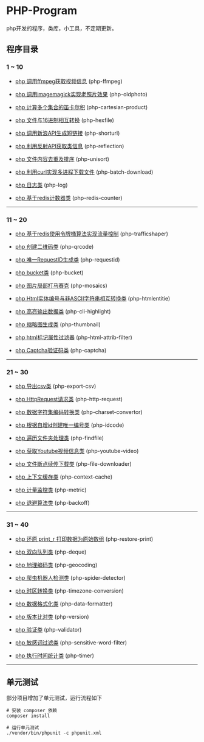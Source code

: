 # PHP-Program

php开发的程序，类库，小工具，不定期更新。

## 程序目录

### 1 ~ 10

- [php 调用ffmpeg获取视频信息](https://github.com/xfdipzone/php-program/tree/master/php-ffmpeg) (php-ffmpeg)

- [php 调用imagemagick实现老照片效果](https://github.com/xfdipzone/php-program/tree/master/php-oldphoto) (php-oldphoto)

- [php 计算多个集合的笛卡尔积](https://github.com/xfdipzone/php-program/tree/master/php-cartesian-product) (php-cartesian-product)

- [php 文件与16进制相互转换](https://github.com/xfdipzone/php-program/tree/master/php-hexfile) (php-hexfile)

- [php 调用新浪API生成短链接](https://github.com/xfdipzone/php-program/tree/master/php-shorturl) (php-shorturl)

- [php 利用反射API获取类信息](https://github.com/xfdipzone/php-program/tree/master/php-reflection) (php-reflection)

- [php 文件内容去重及排序](https://github.com/xfdipzone/php-program/tree/master/php-unisort) (php-unisort)

- [php 利用curl实现多进程下载文件](https://github.com/xfdipzone/php-program/tree/master/php-batch-download) (php-batch-download)

- [php 日志类](https://github.com/xfdipzone/php-program/tree/master/php-log) (php-log)

- [php 基于redis计数器类](https://github.com/xfdipzone/php-program/tree/master/php-redis-counter) (php-redis-counter)

---

### 11 ~ 20

- [php 基于redis使用令牌桶算法实现流量控制](https://github.com/xfdipzone/php-program/tree/master/php-trafficshaper) (php-trafficshaper)

- [php 创建二维码类](https://github.com/xfdipzone/php-program/tree/master/php-qrcode) (php-qrcode)

- [php 唯一RequestID生成类](https://github.com/xfdipzone/php-program/tree/master/php-requestid) (php-requestid)

- [php bucket类](https://github.com/xfdipzone/php-program/tree/master/php-bucket) (php-bucket)

- [php 图片局部打马赛克](https://github.com/xfdipzone/php-program/tree/master/php-mosaics) (php-mosaics)

- [php Html实体编号与非ASCII字符串相互转换类](https://github.com/xfdipzone/php-program/tree/master/php-htmlentitie) (php-htmlentitie)

- [php 高亮输出数据类](https://github.com/xfdipzone/php-program/tree/master/php-cli-highlight) (php-cli-highlight)

- [php 缩略图生成类](https://github.com/xfdipzone/php-program/tree/master/php-thumbnail) (php-thumbnail)

- [php html标记属性过滤器](https://github.com/xfdipzone/php-program/tree/master/php-html-attrib-filter) (php-html-attrib-filter)

- [php Captcha验证码类](https://github.com/xfdipzone/php-program/tree/master/php-captcha) (php-captcha)

---

### 21 ~ 30

- [php 导出csv类](https://github.com/xfdipzone/php-program/tree/master/php-export-csv) (php-export-csv)

- [php HttpRequest请求类](https://github.com/xfdipzone/php-program/tree/master/php-http-request) (php-http-request)

- [php 数据字符集编码转换类](https://github.com/xfdipzone/php-program/tree/master/php-charset-convertor) (php-charset-convertor)

- [php 根据自增id创建唯一编号类](https://github.com/xfdipzone/php-program/tree/master/php-idcode) (php-idcode)

- [php 遍历文件夹处理类](https://github.com/xfdipzone/php-program/tree/master/php-findfile) (php-findfile)

- [php 获取Youtube视频信息类](https://github.com/xfdipzone/php-program/tree/master/php-youtube-video) (php-youtube-video)

- [php 文件断点续传下载类](https://github.com/xfdipzone/php-program/tree/master/php-file-downloader) (php-file-downloader)

- [php 上下文缓存类](https://github.com/xfdipzone/php-program/tree/master/php-context-cache) (php-context-cache)

- [php 计量监控类](https://github.com/xfdipzone/php-program/tree/master/php-metric) (php-metric)

- [php 退避算法类](https://github.com/xfdipzone/php-program/tree/master/php-backoff) (php-backoff)

---

### 31 ~ 40

- [php 还原 print_r 打印数据为原始数组](https://github.com/xfdipzone/php-program/tree/master/php-restore-print) (php-restore-print)

- [php 双向队列类](https://github.com/xfdipzone/php-program/tree/master/php-deque) (php-deque)

- [php 地理编码类](https://github.com/xfdipzone/php-program/tree/master/php-geocoding) (php-geocoding)

- [php 爬虫机器人检测类](https://github.com/xfdipzone/php-program/tree/master/php-spider-detector) (php-spider-detector)

- [php 时区转换类](https://github.com/xfdipzone/php-program/tree/master/php-timezone-conversion) (php-timezone-conversion)

- [php 数据格式化类](https://github.com/xfdipzone/php-program/tree/master/php-data-formatter) (php-data-formatter)

- [php 版本比对类](https://github.com/xfdipzone/php-program/tree/master/php-version) (php-version)

- [php 验证类](https://github.com/xfdipzone/php-program/tree/master/php-validator) (php-validator)

- [php 敏感词过滤类](https://github.com/xfdipzone/php-program/tree/master/php-sensitive-word-filter) (php-sensitive-word-filter)

- [php 执行时间统计类](https://github.com/xfdipzone/php-program/tree/master/php-timer) (php-timer)

---

## 单元测试

部分项目增加了单元测试，运行流程如下

```shell
# 安装 composer 依赖
composer install

# 运行单元测试
./vendor/bin/phpunit -c phpunit.xml
```
